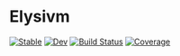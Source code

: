 # Elysivm

[![Stable](https://img.shields.io/badge/docs-stable-blue.svg)](https://edwinb-ai.github.io/Elysivm.jl/stable)
[![Dev](https://img.shields.io/badge/docs-dev-blue.svg)](https://edwinb-ai.github.io/Elysivm.jl/dev)
[![Build Status](https://github.com/edwinb-ai/Elysivm.jl/workflows/CI/badge.svg)](https://github.com/edwinb-ai/Elysivm.jl/actions)
[![Coverage](https://codecov.io/gh/edwinb-ai/Elysivm.jl/branch/master/graph/badge.svg)](https://codecov.io/gh/edwinb-ai/Elysivm.jl)
